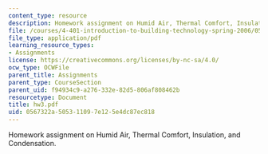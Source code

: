 ```yaml
---
content_type: resource
description: Homework assignment on Humid Air, Thermal Comfort, Insulation, and Condensation.
file: /courses/4-401-introduction-to-building-technology-spring-2006/0567322a505311097e125e4dc87ec818_hw3.pdf
file_type: application/pdf
learning_resource_types:
- Assignments
license: https://creativecommons.org/licenses/by-nc-sa/4.0/
ocw_type: OCWFile
parent_title: Assignments
parent_type: CourseSection
parent_uid: f94934c9-a276-332e-82d5-806af808462b
resourcetype: Document
title: hw3.pdf
uid: 0567322a-5053-1109-7e12-5e4dc87ec818
---
```

Homework assignment on Humid Air, Thermal Comfort, Insulation, and Condensation.